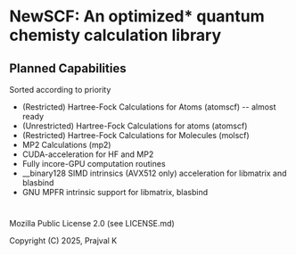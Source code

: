 # NewSCF: An optimized* quantum chemisty calculation library

## Planned Capabilities
Sorted according to priority
* (Restricted) Hartree-Fock Calculations for Atoms (atomscf) -- almost ready
* (Unrestricted) Hartree-Fock Calculations for atoms (atomscf)
* (Restricted[]()) Hartree-Fock Calculations for Molecules (molscf)
* MP2 Calculations (mp2)
* CUDA-acceleration for HF and MP2
* Fully incore-GPU computation routines
* __binary128 SIMD intrinsics (AVX512 only) acceleration for libmatrix and blasbind
* GNU MPFR intrinsic support for libmatrix, blasbind

#
Mozilla Public License 2.0 (see LICENSE.md)

Copyright (C) 2025, Prajval K